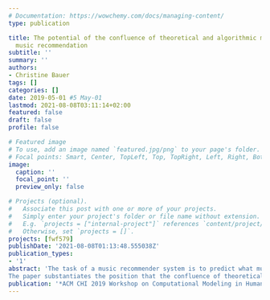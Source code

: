```yaml
---
# Documentation: https://wowchemy.com/docs/managing-content/
type: publication

title: The potential of the confluence of theoretical and algorithmic modeling in
  music recommendation
subtitle: ''
summary: ''
authors:
- Christine Bauer
tags: []
categories: []
date: 2019-05-01 #5 May-01
lastmod: 2021-08-08T03:11:14+02:00
featured: false
draft: false
profile: false

# Featured image
# To use, add an image named `featured.jpg/png` to your page's folder.
# Focal points: Smart, Center, TopLeft, Top, TopRight, Left, Right, BottomLeft, Bottom, BottomRight.
image:
  caption: ''
  focal_point: ''
  preview_only: false

# Projects (optional).
#   Associate this post with one or more of your projects.
#   Simply enter your project's folder or file name without extension.
#   E.g. `projects = ["internal-project"]` references `content/project/deep-learning/index.md`.
#   Otherwise, set `projects = []`.
projects: [fwf579]
publishDate: '2021-08-08T01:13:48.555038Z'
publication_types:
- '1'
abstract: 'The task of a music recommender system is to predict what music item a particular user would like to listen to next. This position paper discusses the main challenges of the music preference prediction task: the lack of information on the many contextual factors influencing a user’s music preferences in existing open datasets, the lack of clarity of what the right choice of music is and whether a right choice exists at all; the multitude of criteria (beyond accuracy) that have to be met for a “good” music item recommendation; and the need for explanations on relationships to identify (and potentially counteract) unwanted biases in recommendation approaches.
The paper substantiates the position that the confluence of theoretical modeling (which seeks to explain behaviors) and algorithmic modeling (which seeks to predict behaviors) seems to be an effective avenue to take in computational modeling for music recommender systems.'
publication: '*ACM CHI 2019 Workshop on Computational Modeling in Human-Computer Interaction*'
---
```

